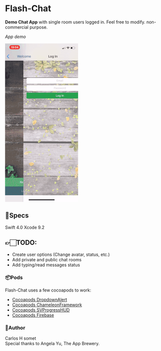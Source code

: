 # Flash-Chat

**Demo Chat App** with single room users logged in. Feel free to modify. 
non-commercial purpose.

*App demo*

<img src="/Images/demo.gif?raw=true">

## 📝Specs 
Swift 4.0 Xcode 9.2

## 👉🏻TODO:
- Create user options (Change avatar, status, etc.)
- Add private and public chat rooms
- Add typing/read messages status


### 📦Pods

Flash-Chat uses a few cocoapods to work:

- [Cocoapods DropdownAlert](Pods/DropdownAlert/README.md)
- [Cocoapods ChameleonFramework](Pods/ChameleonFramework/README.md)
- [Cocoapods SVProgressHUD](Pods/SVProgressHUD/README.md)
- [Cocoapods Firebase](Pods/Firebase/README.md)

### 👤Author
Carlos H somet    
Special thanks to Angela Yu, The App Brewery.
